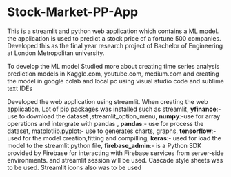 # Stock-Market-PP-App

This is a streamlit and python web application which contains a ML model. the application is used to predict a stock price of a fortune 500 companies. Developed this as the final year research project of Bachelor of Engineering at London Metropolitan university.

To develop the ML model Studied more about creating time series analysis prediction models in Kaggle.com, youtube.com, medium.com and creating the model in google colab and local pc using visual studio code and sublime text IDEs


Developed the web application using streamlit. When creating the web application, Lot of pip packages was installed such as streamlit, 
**yfinance**:- use to download the dataset ,streamlit_option_menu,
**numpy**:-use for array operations and intergrate with pandas , 
**pandas**:- use for process the dataset, matplotlib.pyplot:- use to generates charts, graphs,
**tensorflow**:- used for the model creation,fitting and compilling, 
**keras**:- used for load the model to the streamlit python file, 
**firebase_admin**:- is a Python SDK provided by Firebase for interacting with Firebase services from server-side environments. and streamlit session will be used. Cascade style sheets was to be used. Streamlit icons also was to be used

